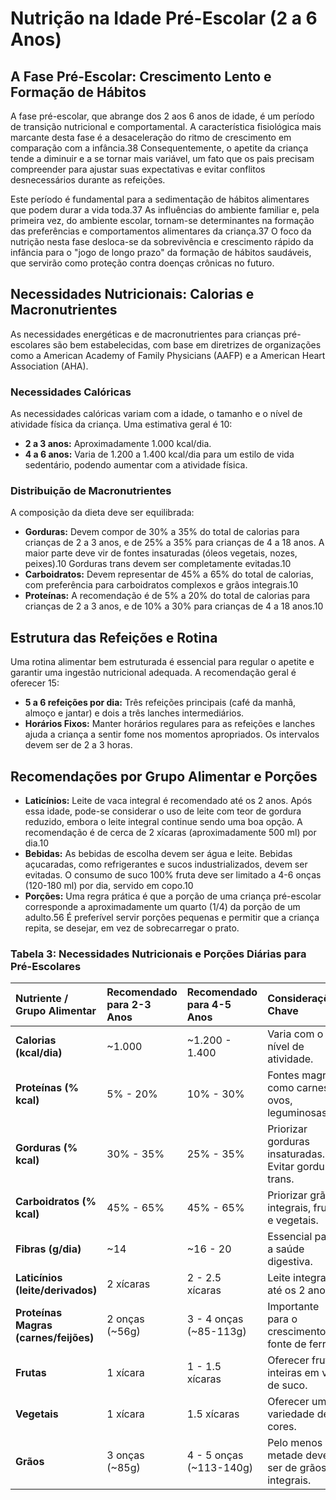# Nutrição na Idade Pré-Escolar (2 a 6 Anos)

## A Fase Pré-Escolar: Crescimento Lento e Formação de Hábitos
A fase pré-escolar, que abrange dos 2 aos 6 anos de idade, é um período de transição nutricional e comportamental. A característica fisiológica mais marcante desta fase é a desaceleração do ritmo de crescimento em comparação com a infância.38 Consequentemente, o apetite da criança tende a diminuir e a se tornar mais variável, um fato que os pais precisam compreender para ajustar suas expectativas e evitar conflitos desnecessários durante as refeições.

Este período é fundamental para a sedimentação de hábitos alimentares que podem durar a vida toda.37 As influências do ambiente familiar e, pela primeira vez, do ambiente escolar, tornam-se determinantes na formação das preferências e comportamentos alimentares da criança.37 O foco da nutrição nesta fase desloca-se da sobrevivência e crescimento rápido da infância para o "jogo de longo prazo" da formação de hábitos saudáveis, que servirão como proteção contra doenças crônicas no futuro.

## Necessidades Nutricionais: Calorias e Macronutrientes
As necessidades energéticas e de macronutrientes para crianças pré-escolares são bem estabelecidas, com base em diretrizes de organizações como a American Academy of Family Physicians (AAFP) e a American Heart Association (AHA).

### Necessidades Calóricas
As necessidades calóricas variam com a idade, o tamanho e o nível de atividade física da criança. Uma estimativa geral é 10:
- **2 a 3 anos:** Aproximadamente 1.000 kcal/dia.
- **4 a 6 anos:** Varia de 1.200 a 1.400 kcal/dia para um estilo de vida sedentário, podendo aumentar com a atividade física.

### Distribuição de Macronutrientes
A composição da dieta deve ser equilibrada:
- **Gorduras:** Devem compor de 30% a 35% do total de calorias para crianças de 2 a 3 anos, e de 25% a 35% para crianças de 4 a 18 anos. A maior parte deve vir de fontes insaturadas (óleos vegetais, nozes, peixes).10 Gorduras trans devem ser completamente evitadas.10
- **Carboidratos:** Devem representar de 45% a 65% do total de calorias, com preferência para carboidratos complexos e grãos integrais.10
- **Proteínas:** A recomendação é de 5% a 20% do total de calorias para crianças de 2 a 3 anos, e de 10% a 30% para crianças de 4 a 18 anos.10

## Estrutura das Refeições e Rotina
Uma rotina alimentar bem estruturada é essencial para regular o apetite e garantir uma ingestão nutricional adequada. A recomendação geral é oferecer 15:
- **5 a 6 refeições por dia:** Três refeições principais (café da manhã, almoço e jantar) e dois a três lanches intermediários.
- **Horários Fixos:** Manter horários regulares para as refeições e lanches ajuda a criança a sentir fome nos momentos apropriados. Os intervalos devem ser de 2 a 3 horas.

## Recomendações por Grupo Alimentar e Porções
- **Laticínios:** Leite de vaca integral é recomendado até os 2 anos. Após essa idade, pode-se considerar o uso de leite com teor de gordura reduzido, embora o leite integral continue sendo uma boa opção. A recomendação é de cerca de 2 xícaras (aproximadamente 500 ml) por dia.10
- **Bebidas:** As bebidas de escolha devem ser água e leite. Bebidas açucaradas, como refrigerantes e sucos industrializados, devem ser evitadas. O consumo de suco 100% fruta deve ser limitado a 4-6 onças (120-180 ml) por dia, servido em copo.10
- **Porções:** Uma regra prática é que a porção de uma criança pré-escolar corresponde a aproximadamente um quarto (1/4) da porção de um adulto.56 É preferível servir porções pequenas e permitir que a criança repita, se desejar, em vez de sobrecarregar o prato.

### Tabela 3: Necessidades Nutricionais e Porções Diárias para Pré-Escolares
| Nutriente / Grupo Alimentar | Recomendado para 2-3 Anos | Recomendado para 4-5 Anos | Considerações Chave |
| :--- | :--- | :--- | :--- |
| **Calorias (kcal/dia)** | ~1.000 | ~1.200 - 1.400 | Varia com o nível de atividade. |
| **Proteínas (% kcal)** | 5% - 20% | 10% - 30% | Fontes magras como carnes, ovos, leguminosas. |
| **Gorduras (% kcal)** | 30% - 35% | 25% - 35% | Priorizar gorduras insaturadas. Evitar gorduras trans. |
| **Carboidratos (% kcal)**| 45% - 65% | 45% - 65% | Priorizar grãos integrais, frutas e vegetais. |
| **Fibras (g/dia)** | ~14 | ~16 - 20 | Essencial para a saúde digestiva. |
| **Laticínios (leite/derivados)**| 2 xícaras | 2 - 2.5 xícaras| Leite integral até os 2 anos. |
| **Proteínas Magras (carnes/feijões)**| 2 onças (~56g) | 3 - 4 onças (~85-113g) | Importante para o crescimento e fonte de ferro. |
| **Frutas** | 1 xícara | 1 - 1.5 xícaras | Oferecer frutas inteiras em vez de suco. |
| **Vegetais** | 1 xícara | 1.5 xícaras | Oferecer uma variedade de cores. |
| **Grãos** | 3 onças (~85g) | 4 - 5 onças (~113-140g) | Pelo menos metade deve ser de grãos integrais. |